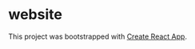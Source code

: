 # website

This project was bootstrapped with [Create React App](https://github.com/facebook/create-react-app).
